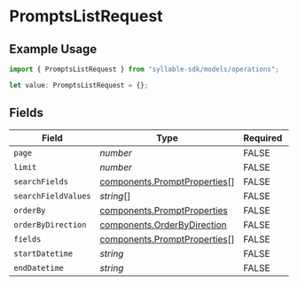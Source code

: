 # PromptsListRequest

## Example Usage

```typescript
import { PromptsListRequest } from "syllable-sdk/models/operations";

let value: PromptsListRequest = {};
```

## Fields

| Field                                                                        | Type                                                                         | Required                                                                     | Description                                                                  |
| ---------------------------------------------------------------------------- | ---------------------------------------------------------------------------- | ---------------------------------------------------------------------------- | ---------------------------------------------------------------------------- |
| `page`                                                                       | *number*                                                                     | FALSE                                                           | N/A                                                                          |
| `limit`                                                                      | *number*                                                                     | FALSE                                                           | N/A                                                                          |
| `searchFields`                                                               | [components.PromptProperties](../../models/components/promptproperties.md)[] | FALSE                                                           | N/A                                                                          |
| `searchFieldValues`                                                          | *string*[]                                                                   | FALSE                                                           | N/A                                                                          |
| `orderBy`                                                                    | [components.PromptProperties](../../models/components/promptproperties.md)   | FALSE                                                           | N/A                                                                          |
| `orderByDirection`                                                           | [components.OrderByDirection](../../models/components/orderbydirection.md)   | FALSE                                                           | N/A                                                                          |
| `fields`                                                                     | [components.PromptProperties](../../models/components/promptproperties.md)[] | FALSE                                                           | N/A                                                                          |
| `startDatetime`                                                              | *string*                                                                     | FALSE                                                           | N/A                                                                          |
| `endDatetime`                                                                | *string*                                                                     | FALSE                                                           | N/A                                                                          |